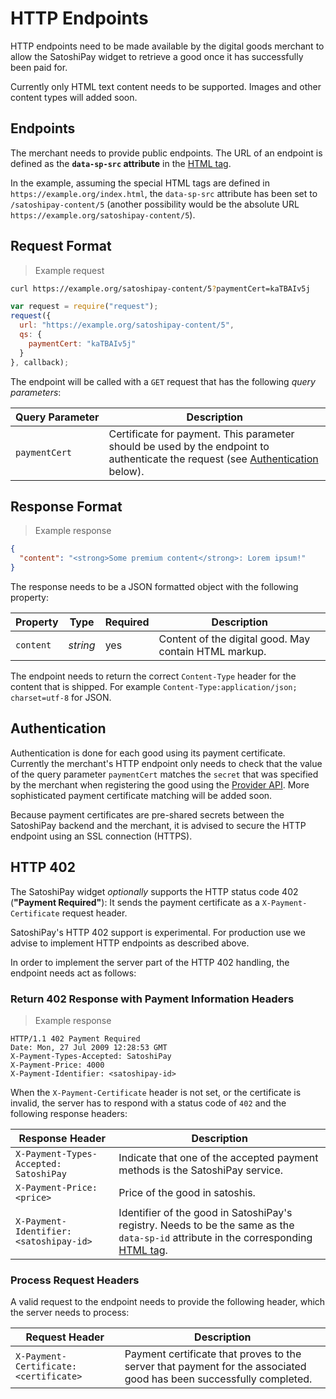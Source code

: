 # HTTP Endpoints

HTTP endpoints need to be made available by the digital goods merchant to allow the SatoshiPay widget to retrieve a good once it has successfully been paid for.

<aside class="notice">
  Currently only HTML text content needs to be supported. Images and other content types will added soon.
</aside>

## Endpoints

The merchant needs to provide public endpoints. The URL of an endpoint is defined as the **`data-sp-src` attribute** in the [HTML tag](#html-tags).

In the example, assuming the special HTML tags are defined in `https://example.org/index.html`, the `data-sp-src` attribute has been set to `/satoshipay-content/5` (another possibility would be the absolute URL `https://example.org/satoshipay-content/5`).

## Request Format

> Example request

```bash
curl https://example.org/satoshipay-content/5?paymentCert=kaTBAIv5j
```

```javascript
var request = require("request");
request({
  url: "https://example.org/satoshipay-content/5",
  qs: {
    paymentCert: "kaTBAIv5j"
  }
}, callback);
```

The endpoint will be called with a `GET` request that has the following *query parameters*:

<span style="white-space: nowrap"> Query Parameter</span> | Description
--------------- | -----------
`paymentCert`   | Certificate for payment. This parameter should be used by the endpoint to authenticate the request (see [Authentication](#authentication19) below).

## Response Format

> Example response

```json
{
  "content": "<strong>Some premium content</strong>: Lorem ipsum!"
}
```

The response needs to be a JSON formatted object with the following property:

Property  | Type     | Required | Description
--------- | -------- | -------- | ------------
`content` | *string* | yes      | Content of the digital good. May contain HTML markup.

The endpoint needs to return the correct `Content-Type` header for the content that is shipped. For example `Content-Type:application/json; charset=utf-8` for JSON.

## Authentication

Authentication is done for each good using its payment certificate. Currently the merchant's HTTP endpoint only needs to check that the value of the query parameter `paymentCert` matches the `secret` that was specified by the merchant when registering the good using the [Provider API](#provider-api). More sophisticated payment certificate matching will be added soon.

<aside class="warning">
  Because payment certificates are pre-shared secrets between the SatoshiPay backend and the merchant, it is advised to secure the HTTP endpoint using an SSL connection (HTTPS).
</aside>

## HTTP 402

The SatoshiPay widget *optionally* supports the HTTP status code 402 (**"Payment Required"**): It sends the payment certificate as a `X-Payment-Certificate` request header.

<aside class="notice">
  SatoshiPay's HTTP 402 support is experimental. For production use we advise to implement HTTP endpoints as described above.
</aside>

In order to implement the server part of the HTTP 402 handling, the endpoint needs act as follows:

### Return 402 Response with Payment Information Headers

> Example response

```
HTTP/1.1 402 Payment Required
Date: Mon, 27 Jul 2009 12:28:53 GMT
X-Payment-Types-Accepted: SatoshiPay
X-Payment-Price: 4000
X-Payment-Identifier: <satoshipay-id>
```

When the `X-Payment-Certificate` header is not set, or the certificate is invalid, the server has to respond with a status code of `402` and the following response headers:

Response Header       | Description
--------------------- | -----------
<span style="white-space: nowrap;">`X-Payment-Types-Accepted: SatoshiPay`</span> | Indicate that one of the accepted payment methods is the SatoshiPay service.
`X-Payment-Price: <price>` | Price of the good in satoshis.
<span style="white-space: nowrap;">`X-Payment-Identifier: <satoshipay-id>`</span> | Identifier of the good in SatoshiPay's registry. Needs to be the same as the `data-sp-id` attribute in the corresponding [HTML tag](#html-tags).

### Process Request Headers

A valid request to the endpoint needs to provide the following header, which the server needs to process:

Request Header | Description
-------------- | -----------
<span style="white-space: nowrap;">`X-Payment-Certificate: <certificate>`</span> | Payment certificate that proves to the server that payment for the associated good has been successfully completed.

